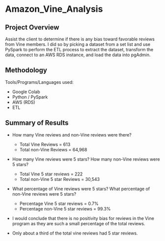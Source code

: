 # Amazon_Vine_Analysis

## Project Overview
Assist the client to determine if there is any bias toward favorable reviews from Vine members. I did so by picking a dataset from a set list and use PySpark to perform the ETL process to extract the dataset, transform the data, connect to an AWS RDS instance, and load the data into pgAdmin. 

## Methodology
Tools/Programs/Languages used:

- Google Colab
- Python / PySpark
- AWS (RDS)
- ETL

## Summary of Results
- How many Vine reviews and non-Vine reviews were there?
  - Total Vine Reviews = 613
  - Total non-Vine Reviews = 64,968

- How many Vine reviews were 5 stars? How many non-Vine reviews were 5 stars?
  - Total Vine 5 star reviews = 222
  - Total non-Vine 5 star Reviews = 30,543


- What percentage of Vine reviews were 5 stars? What percentage of non-Vine reviews were 5 stars?
  - Percentage Vine 5 star reviews = 0.7%
  - Percentage non-Vine 5 star reviews = 99.3%

- I would conclude that there is no positivity bias for reviews in the Vine program as they are such a small percentage of the total reviews.
- Only about a third of the total vine reviews had 5 star reviews. 
